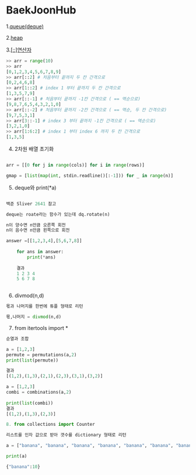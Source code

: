 # BaekJoonHub

1.[queue(deque)](https://www.daleseo.com/python-queue/)


2.[heap](https://www.daleseo.com/python-heapq/)

3.[[::]연산자](https://blog.wonkyunglee.io/3)
~~~python
>> arr = range(10)
>> arr
[0,1,2,3,4,5,6,7,8,9]
>> arr[::2] # 처음부터 끝까지 두 칸 간격으로
[0,2,4,6,8]
>> arr[1::2] # index 1 부터 끝까지 두 칸 간격으로
[1,3,5,7,9]
>> arr[::-1] # 처음부터 끝까지 -1칸 간격으로 ( == 역순으로)
[9,8,7,6,5,4,3,2,1,0]
>> arr[::-2] # 처음부터 끝까지 -2칸 간격으로 ( == 역순, 두 칸 간격으로)
[9,7,5,3,1]
>> arr[3::-1] # index 3 부터 끝까지 -1칸 간격으로 ( == 역순으로)
[3,2,1,0]
>> arr[1:6:2] # index 1 부터 index 6 까지 두 칸 간격으로
[1,3,5]

~~~
4. 2차원 배열 초기화
~~~python

arr = [[0 for j in range(cols)] for i in range(rows)]

gmap = [list(map(int, stdin.readline()[:-1])) for _ in range(n)] 

~~~

5. deque와 print(*a)
~~~python

백준 Sliver 2641 참고

deque는 roate라는 함수가 있는데 dq.rotate(n)

n이 양수면 n만큼 오른쪽 회전
n이 음수면 n만큼 왼쪽으로 회전 

answer =[[1,2,3,4],[5,6,7,8]]
    
    for ans in answer:
        print(*ans)
    
    결과
    1 2 3 4
    5 6 7 8
     
~~~

6. divmod(n,d)
~~~python
몫과 나머지를 한번에 튜플 형태로 리턴

몫,나머지 = divmod(n,d)

~~~

7. from itertools import *
~~~python
순열과 조합

a = [1,2,3]
permute = permutations(a,2)
print(list(permute))

결과
[(1,2),(1,3),(2,1),(2,3),(3,1),(3,2)]

a = [1,2,3]
combi = combinations(a,2)
    
print(list(combi))
결과
[(1,2),(1,3),(2,3)]


~~~

~~~python
8. from collections import Counter

리스트를 인자 값으로 받아 갯수를 dictionary 형태로 리턴

a = ["banana", "banana", "banana", "banana", "banana", "banana", "banana", "banana", "banana", "banana"]

print(a)

{"banana":10}

~~~

